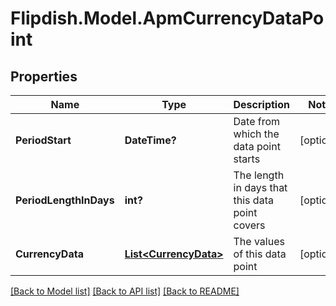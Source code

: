 # Flipdish.Model.ApmCurrencyDataPoint
## Properties

Name | Type | Description | Notes
------------ | ------------- | ------------- | -------------
**PeriodStart** | **DateTime?** | Date from which the data point starts | [optional] 
**PeriodLengthInDays** | **int?** | The length in days that this data point covers | [optional] 
**CurrencyData** | [**List&lt;CurrencyData&gt;**](CurrencyData.md) | The values of this data point | [optional] 

[[Back to Model list]](../README.md#documentation-for-models) [[Back to API list]](../README.md#documentation-for-api-endpoints) [[Back to README]](../README.md)

